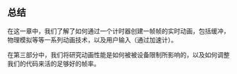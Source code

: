 ## 总结

在这一章中，我们了解了如何通过一个计时器创建一帧帧的实时动画，包括缓冲，物理模拟等等一系列动画技术，以及用户输入（通过加速计）。

在第三部分中，我们将研究动画性能是如何被被设备限制所影响的，以及如何调整我们的代码来活的足够好的帧率。
